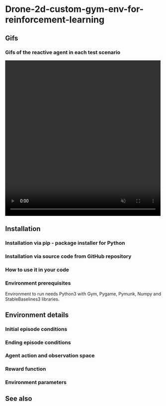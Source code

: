 # Drone-2d-custom-gym-env-for-reinforcement-learning
## Gifs
### Gifs of the reactive agent in each test scenario


<video width="500" height="500" autoplay loop muted playsinline>
    <source src="Gifs/agent_19/corridor.gif" type="video/gif">
    Your browser does not support the video tag.
</video>

## Installation

### Installation via pip - package installer for Python

### Installation via source code from GitHub repository

### How to use it in your code

### Environment prerequisites

Environment to run needs Python3 with Gym, Pygame, Pymunk, Numpy and StableBaselines3
libraries.

## Environment details

### Initial episode conditions

### Ending episode conditions

### Agent action and observation space

### Reward function

### Environment parameters


## See also

